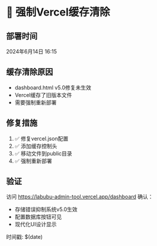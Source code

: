 # 🔄 强制Vercel缓存清除

## 部署时间
2024年6月14日 16:15

## 缓存清除原因
- dashboard.html v5.0修复未生效
- Vercel缓存了旧版本文件
- 需要强制重新部署

## 修复措施
1. ✅ 修复vercel.json配置
2. ✅ 添加缓存控制头
3. ✅ 移动文件到public目录
4. ✅ 强制重新部署

## 验证
访问 https://labubu-admin-tool.vercel.app/dashboard 确认：
- 存储错误抑制系统v5.0生效
- 配置数据库按钮可见
- 现代化UI设计显示

时间戳: $(date) 
